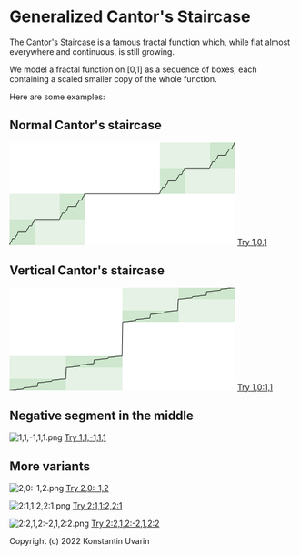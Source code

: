 # Generalized Cantor's Staircase

The Cantor's Staircase is a famous fractal function which,
while flat almost everywhere and continuous, is still growing.

We model a fractal function on [0,1] as a sequence of boxes, each containing
a scaled smaller copy of the whole function.

Here are some examples:

## Normal Cantor's staircase

![1,0,1.png](/screenshot/1,0,1.png)
[Try 1,0,1](https://dallaylaen.github.io/cantorish-staircase-js/?pattern=1%2C0%2C1)

## Vertical Cantor's staircase

![1,0:1,1.png](screenshot/1,0:1,1.png)
[Try 1,0:1,1](https://dallaylaen.github.io/cantorish-staircase-js/?pattern=1%2C0%3A1%2C1)

## Negative segment in the middle

![1,1,-1,1,1.png](screenshots/1,1,-1,1,1.png)
[Try 1,1,-1,1,1](https://dallaylaen.github.io/cantorish-staircase-js/?pattern=1%2C1%2C-1%2C1%2C1)

## More variants

![2,0:-1,2.png](screenshots/2,0:-1,2.png)
[Try 2,0:-1,2](https://dallaylaen.github.io/cantorish-staircase-js/?pattern=2%2C0%3A-1%2C2)

![2:1,1:2,2:1.png](screenshots/2:1,1:2,2:1.png)
[Try 2:1,1:2,2:1](https://dallaylaen.github.io/cantorish-staircase-js/?pattern=2%3A1%2C1%3A2%2C2%3A1)

![2:2,1,2:-2,1,2:2.png](screenshots/2:2,1,2:-2,1,2:2.png)
[Try 2:2,1,2:-2,1,2:2](https://dallaylaen.github.io/cantorish-staircase-js/?pattern=2%3A2%2C1%2C2%3A-2%2C1%2C2%3A2)

Copyright (c) 2022 Konstantin Uvarin
